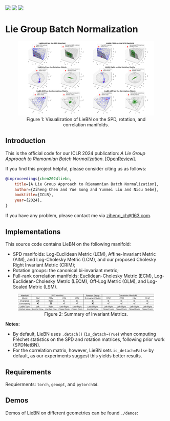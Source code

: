 [<img src="https://img.shields.io/badge/arXiv-2403.11261-b31b1b"></img>](https://arxiv.org/abs/2403.11261)
[<img src="https://img.shields.io/badge/OpenReview|forum-okYdj8Ysru-8c1b13"></img>](https://openreview.net/forum?id=okYdj8Ysru)
[<img src="https://img.shields.io/badge/OpenReview|pdf-okYdj8Ysru-8c1b13"></img>](https://openreview.net/pdf?id=okYdj8Ysru)

# Lie Group Batch Normalization

<div align="center">
    <figure>
        <img src="LieBN_illustration.png" width="800">
        <figcaption>Figure 1: Visualization of LieBN on the SPD, rotation, and correlation manifolds.</figcaption>
    </figure>
</div>

## Introduction
This is the official code for our ICLR 2024 publication: *A Lie Group Approach to Riemannian Batch Normalization*. [[OpenReview](https://openreview.net/forum?id=okYdj8Ysru)].

If you find this project helpful, please consider citing us as follows:

```bib
@inproceedings{chen2024liebn,
    title={A Lie Group Approach to Riemannian Batch Normalization},
    author={Ziheng Chen and Yue Song and Yunmei Liu and Nicu Sebe},
    booktitle={ICLR},
    year={2024},
}
```

If you have any problem, please contact me via ziheng_ch@163.com.

## Implementations
This source code contains LieBN on the following manifold:
- SPD manifolds: Log-Euclidean Metric (LEM), Affine-Invariant Metric (AIM), and Log-Cholesky Metric (LCM), and our proposed Cholesky Right Invariant Metric (CRIM);
- Rotation groups: the canonical bi-invariant metric;
- Full-rank correlation manifolds: Euclidean-Cholesky Metric (ECM), Log-Euclidean-Cholesky Metric (LECM), Off-Log Metric (OLM), and Log-Scaled Metric (LSM).

<div align="center">
    <figure>
        <img src="sum_metrics.png" width="1000">
        <figcaption>Figure 2: Summary of Invariant Metrics.</figcaption>
    </figure>
</div>

**Notes:** 
- By default, LieBN uses `.detach()` (`is_detach=True`) when computing Fréchet statistics on the SPD and rotation matrices, following prior work (SPDNetBN). 
- For the correlation matrix, however, LieBN sets `is_detach=False` by default, as our experiments suggest this yields better results.

## Requirements
Requierments: `torch`, `geoopt`, and `pytorch3d`.

## Demos
Demos of LieBN on different geometries can be found `./demos`:

